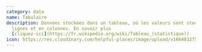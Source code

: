 ```yaml
---
category: data
name: Tabulaire
description: Données stockées dans un tableau, où les valeurs sont stockées en
  lignes et en colonnes. En savoir plus
  [cliquez-ici](https://fr.wikipedia.org/wiki/Tableau_(statistique))
icon: https://res.cloudinary.com/helpful-places/image/upload/v1664832750/dtpr-icons/data/table_s7swhg.svg
---
```

